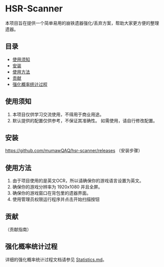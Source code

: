 # HSR-Scanner

本项目旨在提供一个简单易用的崩铁遗器强化/丢弃方案，帮助大家更方便的整理遗器。

## 目录

- [使用须知](#使用须知)
- [安装](#安装)
- [使用方法](#使用方法)
- [贡献](#贡献)
- [强化概率统计过程](#强化概率统计过程)

## 使用须知

1. 本项目仅供学习交流使用，不得用于商业用途。
2. 默认提供的配置仅供参考，不保证其准确性。 如需使用，请自行修改配置。

## 安装
  https://github.com/mumawQAQ/hsr-scanner/releases
（安装步骤）

## 使用方法

1. 由于项目使用的是英文OCR，所以请确保你的游戏语言设置为英文。
2. 确保你的游戏分辨率为 1920x1080 并且全屏。
3. 确保你的游戏窗口在背包里的遗器界面。
4. 使用管理员权限运行程序并点击开始扫描按钮

## 贡献

（贡献指南）


## 强化概率统计过程

详细的强化概率统计过程文档请参见 [Statistics.md](Statistics.md)。
